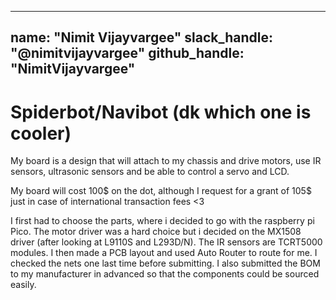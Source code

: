 
---
name: "Nimit Vijayvargee"
slack_handle: "@nimitvijayvargee"
github_handle: "NimitVijayvargee"
---

# Spiderbot/Navibot (dk which one is cooler)

My board is a design that will attach to my chassis and drive motors, use IR sensors, ultrasonic sensors and be able to control a servo and LCD.

My board will cost 100$ on the dot, although I request for a grant of 105$ just in case of international transaction fees <3

I first had to choose the parts, where i decided to go with the raspberry pi Pico. The motor driver was a hard choice but i decided on the MX1508 driver (after looking at L9110S and L293D/N). The IR sensors are TCRT5000 modules. I then made a PCB layout and used Auto Router to route for me. I checked the nets one last time before submitting. I also submitted the BOM to my manufacturer in advanced so that the components could be sourced easily.
